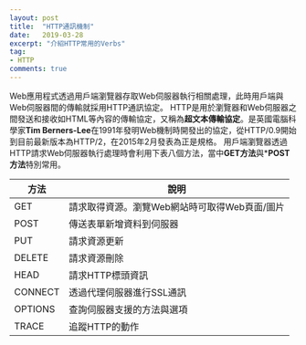 ```yaml
---
layout: post
title:  "HTTP通訊機制"
date:   2019-03-28
excerpt: "介紹HTTP常用的Verbs"
tag:
- HTTP 
comments: true
---
```


Web應用程式透過用戶端瀏覽器存取Web伺服器執行相關處理，此時用戶端與Web伺服器間的傳輸就採用HTTP通訊協定。
HTTP是用於瀏覽器和Web伺服器之間發送和接收如HTML等內容的傳輸協定，又稱為**超文本傳輸協定**。是英國電腦科學家**Tim Berners-Lee**在1991年發明Web機制時開發出的協定，從HTTP/0.9開始到目前最新版本為HTTP/2，在2015年2月發表為正是規格。
用戶端瀏覽器透過HTTP請求Web伺服器執行處理時會利用下表八個方法，當中**GET方法**與***POST方法**特別常用。

|方法|說明|
|---|---|
|GET|請求取得資源。瀏覽Web網站時可取得Web頁面/圖片   |
|POST|傳送表單新增資料到伺服器|
|PUT|請求資源更新|
|DELETE|請求資源刪除   |
|HEAD|請求HTTP標頭資訊   |
|CONNECT|透過代理伺服器進行SSL通訊   |
|OPTIONS|查詢伺服器支援的方法與選項   |
|TRACE|追蹤HTTP的動作   |

